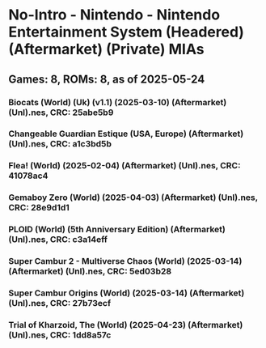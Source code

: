 # No-Intro - Nintendo - Nintendo Entertainment System (Headered) (Aftermarket) (Private) MIAs
## Games: 8, ROMs: 8, as of 2025-05-24

### Biocats (World) (Uk) (v1.1) (2025-03-10) (Aftermarket) (Unl).nes, CRC: 25abe5b9
### Changeable Guardian Estique (USA, Europe) (Aftermarket) (Unl).nes, CRC: a1c3bd5b
### Flea! (World) (2025-02-04) (Aftermarket) (Unl).nes, CRC: 41078ac4
### Gemaboy Zero (World) (2025-04-03) (Aftermarket) (Unl).nes, CRC: 28e9d1d1
### PLOID (World) (5th Anniversary Edition) (Aftermarket) (Unl).nes, CRC: c3a14eff
### Super Cambur 2 - Multiverse Chaos (World) (2025-03-14) (Aftermarket) (Unl).nes, CRC: 5ed03b28
### Super Cambur Origins (World) (2025-03-14) (Aftermarket) (Unl).nes, CRC: 27b73ecf
### Trial of Kharzoid, The (World) (2025-04-23) (Aftermarket) (Unl).nes, CRC: 1dd8a57c
